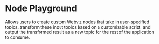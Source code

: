 # Node Playground

Allows users to create custom Webviz nodes that take in user-specified topics, transform these input topics based on a customizable script, and output the transformed result as a new topic for the rest of the application to consume.
